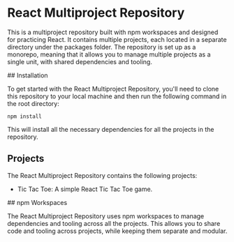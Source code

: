 # React Multiproject Repository

This is a multiproject repository built with npm workspaces and designed for practicing React. It contains multiple projects, each located in a separate directory under the packages folder. The repository is set up as a monorepo, meaning that it allows you to manage multiple projects as a single unit, with shared dependencies and tooling.

## Installation

To get started with the React Multiproject Repository, you'll need to clone this repository to your local machine and then run the following command in the root directory:

`npm install`

This will install all the necessary dependencies for all the projects in the repository.

## Projects

The React Multiproject Repository contains the following projects:

- Tic Tac Toe: A simple React Tic Tac Toe game.

## npm Workspaces

The React Multiproject Repository uses npm workspaces to manage dependencies and tooling across all the projects. This allows you to share code and tooling across projects, while keeping them separate and modular.
